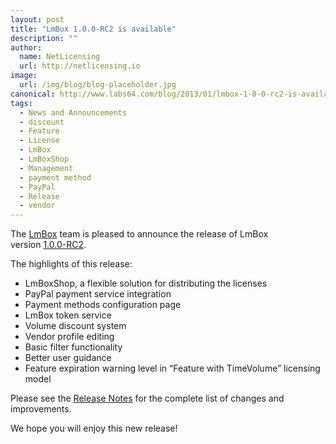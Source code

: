 ```yaml
---
layout: post
title: "LmBox 1.0.0-RC2 is available"
description: ""
author:
  name: NetLicensing
  url: http://netlicensing.io
image:
  url: /img/blog/blog-placeholder.jpg
canonical: http://www.labs64.com/blog/2013/01/lmbox-1-0-0-rc2-is-available/
tags:
  - News and Announcements
  - discount
  - Feature
  - License
  - LmBox
  - LmBoxShop
  - Management
  - payment method
  - PayPal
  - Release
  - vendor
---
```

The <a title="LmBox - Innovative License Management Solution" href="http://netlicensing.labs64.com" target="_blank">LmBox</a> team is pleased to announce the release of LmBox version <a title="Release Notes - LmBox 1.0.0-RC2" href="https://www.labs64.de/confluence/x/1gCd" target="_blank">1.0.0-RC2</a>.

The highlights of this release:

  * LmBoxShop, a flexible solution for distributing the licenses
  * PayPal payment service integration
  * Payment methods configuration page
  * LmBox token service
  * Volume discount system
  * Vendor profile editing
  * Basic filter functionality
  * Better user guidance
  * Feature expiration warning level in &#8220;Feature with TimeVolume&#8221; licensing model

Please see the <a title="Release Notes - LmBox 1.0.0-RC2" href="https://www.labs64.de/confluence/x/1gCd" target="_blank">Release Notes</a> for the complete list of changes and improvements.

We hope you will enjoy this new release!

&nbsp;
